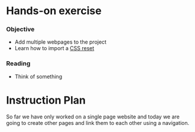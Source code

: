 # Hands-on exercise

### Objective

* Add multiple webpages to the project
* Learn how to import a [CSS reset](http://meyerweb.com/eric/tools/css/reset/)

### Reading 

* Think of something

# Instruction Plan

So far we have only worked on a single page website and today we are going to create other pages and link them to each other using a navigation.

